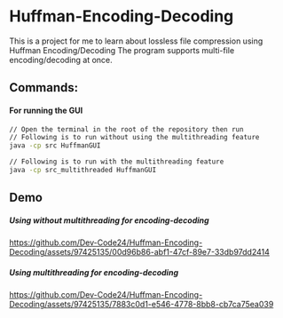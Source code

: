 # Huffman-Encoding-Decoding

This is a project for me to learn about lossless file compression using Huffman Encoding/Decoding
The program supports multi-file encoding/decoding at once.

## Commands:

#### For running the GUI

```sh
// Open the terminal in the root of the repository then run
// Following is to run without using the multithreading feature
java -cp src HuffmanGUI

// Following is to run with the multithreading feature
java -cp src_multithreaded HuffmanGUI
```

## Demo

##### Using without multithreading for encoding-decoding

https://github.com/Dev-Code24/Huffman-Encoding-Decoding/assets/97425135/00d96b86-abf1-47cf-89e7-33db97dd2414

##### Using multithreading for encoding-decoding

https://github.com/Dev-Code24/Huffman-Encoding-Decoding/assets/97425135/7883c0d1-e546-4778-8bb8-cb7ca75ea039

